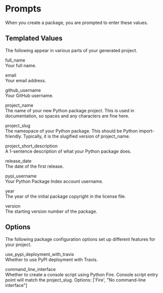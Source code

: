 # Prompts

When you create a package, you are prompted to enter these values.

## Templated Values

The following appear in various parts of your generated project.

full\_name  
Your full name.

email  
Your email address.

github\_username  
Your GitHub username.

project\_name  
The name of your new Python package project. This is used in
documentation, so spaces and any characters are fine here.

project\_slug  
The namespace of your Python package. This should be Python
import-friendly. Typically, it is the slugified version of
project\_name.

project\_short\_description  
A 1-sentence description of what your Python package does.

release\_date  
The date of the first release.

pypi\_username  
Your Python Package Index account username.

year  
The year of the initial package copyright in the license file.

version  
The starting version number of the package.

## Options

The following package configuration options set up different features
for your project.

use\_pypi\_deployment\_with\_travis  
Whether to use PyPI deployment with Travis.

command\_line\_interface  
Whether to create a console script using Python Fire. Console script
entry point will match the project\_slug. Options: \['Fire', "No
command-line interface"\]

